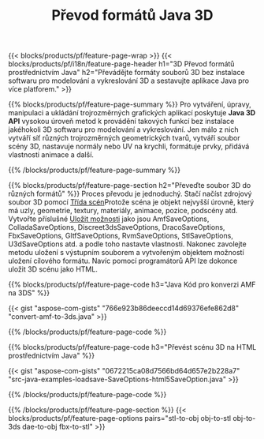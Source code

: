 ﻿---
title: Převod formátů Java 3D
url: /cs/java/conversion/
description: Převeďte formáty 3D amf 3ds amf ase att dae drc dxf fbx gltf jt obj ply rvm stl u3d usdz usd vrml x pomocí několika řádků kódu Java prostřednictvím knihovny Java.
---
{{< blocks/products/pf/feature-page-wrap >}}
{{< blocks/products/pf/i18n/feature-page-header h1="3D Převod formátů prostřednictvím Java" h2="Převádějte formáty souborů 3D bez instalace softwaru pro modelování a vykreslování 3D a sestavujte aplikace Java pro více platforem." >}}

{{% blocks/products/pf/feature-page-summary %}}
Pro vytváření, úpravy, manipulaci a ukládání trojrozměrných grafických aplikací poskytuje **Java 3D API** vysokou úroveň metod k provádění takových funkcí bez instalace jakéhokoli 3D softwaru pro modelování a vykreslování. Jen málo z nich vytváří síť různých trojrozměrných geometrických tvarů, vytváří soubor scény 3D, nastavuje normály nebo UV na krychli, formátuje prvky, přidává vlastnosti animace a další. 

{{% /blocks/products/pf/feature-page-summary %}}

{{% blocks/products/pf/feature-page-section h2="Převeďte soubor 3D do různých formátů" %}}
Proces převodu je jednoduchý. Stačí načíst zdrojový soubor 3D pomocí [Třída scén](https://apireference.aspose.com/3d/java/com.aspose.threed/Scene)Protože scéna je objekt nejvyšší úrovně, který má uzly, geometrie, textury, materiály, animace, pozice, podscény atd. Vytvořte příslušné [Uložit možnosti](https://apireference.aspose.com/3d/java/com.aspose.threed/SaveOptions) jako jsou AmfSaveOptions, ColladaSaveOptions, Discreet3dsSaveOptions, DracoSaveOptions, FbxSaveOptions, GltfSaveOptions, RvmSaveOptions, StlSaveOptions, U3dSaveOptions atd. a podle toho nastavte vlastnosti. Nakonec zavolejte metodu uložení s výstupním souborem a vytvořeným objektem možností uložení cílového formátu. Navíc pomocí programátorů API lze dokonce uložit 3D scénu jako HTML.


{{% blocks/products/pf/feature-page-code h3="Java Kód pro konverzi AMF na 3DS" %}}

{{< gist "aspose-com-gists" "766e923b86deeccd14d69376efe862d8" "convert-amf-to-3ds.java" >}}

{{% /blocks/products/pf/feature-page-code %}}


{{% blocks/products/pf/feature-page-code h3="Převést scénu 3D na HTML prostřednictvím Java" %}}

{{< gist "aspose-com-gists" "0672215ca08d7566bd64d657e2b228a7" "src-java-examples-loadsave-SaveOptions-html5SaveOption.java" >}}

{{% /blocks/products/pf/feature-page-code %}}

{{% /blocks/products/pf/feature-page-section %}}
{{< blocks/products/pf/feature-page-options pairs="stl-to-obj obj-to-stl obj-to-3ds dae-to-obj fbx-to-stl" >}}